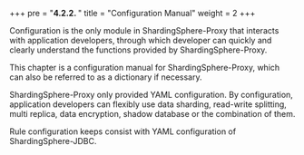 +++
pre = "<b>4.2.2. </b>"
title = "Configuration Manual"
weight = 2
+++

Configuration is the only module in ShardingSphere-Proxy that interacts with application developers, 
through which developer can quickly and clearly understand the functions provided by ShardingSphere-Proxy.

This chapter is a configuration manual for ShardingSphere-Proxy, which can also be referred to as a dictionary if necessary.

ShardingSphere-Proxy only provided YAML configuration. 
By configuration, application developers can flexibly use data sharding, read-write splitting, multi replica, data encryption, shadow database or the combination of them.

Rule configuration keeps consist with YAML configuration of ShardingSphere-JDBC.
